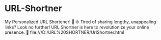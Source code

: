 # URL-Shortner
My Personalized URL Shortener! 🔗  🌐 Tired of sharing lengthy, unappealing links? Look no further! URL Shortner is here to revolutionize your online presence. 🚀
file:///D:/URL%20SHORTNER/UrlShortner.html
